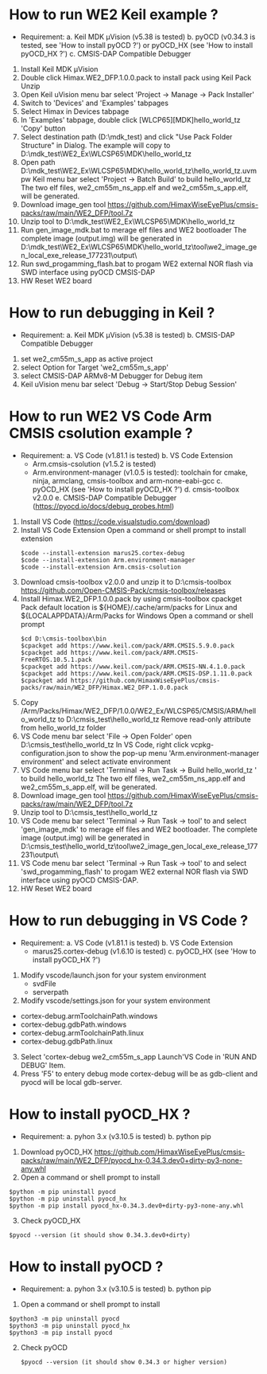 # How to run WE2 Keil example ?
 
 - Requirement:
  a. Keil MDK μVision (v5.38 is tested)
  b. pyOCD (v0.34.3 is tested, see 'How to install pyOCD ?') or pyOCD_HX (see 'How to install pyOCD_HX ?')
  c. CMSIS-DAP Compatible Debugger

 1. Install Keil MDK μVision
 2. Double click Himax.WE2_DFP.1.0.0.pack to install pack using Keil Pack Unzip
 3. Open Keil uVision menu bar select 'Project -> Manage -> Pack Installer'
 4. Switch to 'Devices' and 'Examples' tabpages
 5. Select Himax in Devices tabpage
 6. In 'Examples' tabpage, double click [WLCP65][MDK]hello_world_tz 'Copy' button 
 7. Select destination path (D:\mdk_test) and click "Use Pack Folder Structure" in Dialog.
    The example will copy to D:\mdk_test\WE2_Ex\WLCSP65\MDK\hello_world_tz
 8. Open path D:\mdk_test\WE2_Ex\WLCSP65\MDK\hello_world_tz\hello_world_tz.uvmpw
     Keil menu bar select 'Project -> Batch Build' to build hello_world_tz
 	The two elf files, we2_cm55m_ns_app.elf and we2_cm55m_s_app.elf, will be generated.
 9. Download image_gen tool https://github.com/HimaxWiseEyePlus/cmsis-packs/raw/main/WE2_DFP/tool.7z
 10. Unzip tool to D:\mdk_test\WE2_Ex\WLCSP65\MDK\hello_world_tz
 11. Run gen_image_mdk.bat to merage elf files and WE2 bootloader
     The complete image (output.img) will be generated in 
 	D:\mdk_test\WE2_Ex\WLCSP65\MDK\hello_world_tz\tool\we2_image_gen_local_exe_release_177231\output\
 12. Run swd_progamming_flash.bat to progam WE2 external NOR flash via SWD interface using pyOCD CMSIS-DAP
 13. HW Reset WE2 board

# How to run debugging in Keil ?
 - Requirement:
  a. Keil MDK μVision (v5.38 is tested)
  b. CMSIS-DAP Compatible Debugger

 1. set we2_cm55m_s_app as active project
 2. select Option for Target 'we2_cm55m_s_app'
 3. select CMSIS-DAP ARMv8-M Debugger for Debug item
 4. Keil uVision menu bar select 'Debug -> Start/Stop Debug Session'

# How to run WE2 VS Code Arm CMSIS csolution example ?
 - Requirement:
  a. VS Code (v1.81.1 is tested)
  b. VS Code Extension
     - Arm.cmsis-csolution (v1.5.2 is tested)
     - Arm.environment-manager (v1.0.5 is tested):
         toolchain for cmake, ninja, armclang, cmsis-toolbox and arm-none-eabi-gcc
  c. pyOCD_HX (see 'How to install pyOCD_HX ?')
  d. cmsis-toolbox v2.0.0
  e. CMSIS-DAP Compatible Debugger (https://pyocd.io/docs/debug_probes.html)

 1. Install VS Code (https://code.visualstudio.com/download) 
 2. Install VS Code Extension
    Open a command or shell prompt to install extension
     ```
     $code --install-extension marus25.cortex-debug
     $code --install-extension Arm.environment-manager
     $code --install-extension Arm.cmsis-csolution
     ```
 3. Download cmsis-toolbox v2.0.0 and unzip it to D:\cmsis-toolbox
    https://github.com/Open-CMSIS-Pack/cmsis-toolbox/releases
 4. Install Himax.WE2_DFP.1.0.0.pack by using cmsis-toolbox cpackget
    Pack default location is ${HOME}/.cache/arm/packs for Linux and ${LOCALAPPDATA}/Arm/Packs for Windows
    Open a command or shell prompt
     ```
     $cd D:\cmsis-toolbox\bin
     $cpackget add https://www.keil.com/pack/ARM.CMSIS.5.9.0.pack
     $cpackget add https://www.keil.com/pack/ARM.CMSIS-FreeRTOS.10.5.1.pack
     $cpackget add https://www.keil.com/pack/ARM.CMSIS-NN.4.1.0.pack
     $cpackget add https://www.keil.com/pack/ARM.CMSIS-DSP.1.11.0.pack
     $cpackget add https://github.com/HimaxWiseEyePlus/cmsis-packs/raw/main/WE2_DFP/Himax.WE2_DFP.1.0.0.pack
     ```
 5. Copy /Arm/Packs/Himax/WE2_DFP/1.0.0/WE2_Ex/WLCSP65/CMSIS/ARM/hello_world_tz to D:\cmsis_test\hello_world_tz
    Remove read-only attribute from hello_world_tz folder
 6. VS Code menu bar select 'File -> Open Folder' open D:\cmsis_test\hello_world_tz
    In VS Code, right click vcpkg-configuration.json to show the pop-up menu 'Arm.environment-manager environment' and select activate environment
 7. VS Code menu bar select 'Terminal -> Run Task -> Build hello_world_tz ' to build hello_world_tz
     The two elf files, we2_cm55m_ns_app.elf and we2_cm55m_s_app.elf, will be generated.
 8. Download image_gen tool https://github.com/HimaxWiseEyePlus/cmsis-packs/raw/main/WE2_DFP/tool.7z
 9. Unzip tool to D:\cmsis_test\hello_world_tz
 10. VS Code menu bar select 'Terminal -> Run Task -> tool' to and select 'gen_image_mdk' to 
    merage elf files and WE2 bootloader.
    The complete image (output.img) will be generated in D:\cmsis_test\hello_world_tz\tool\we2_image_gen_local_exe_release_177231\output\
 11. VS Code menu bar select 'Terminal -> Run Task -> tool' to and select 'swd_progamming_flash' to 
    progam WE2 external NOR flash via SWD interface using pyOCD CMSIS-DAP.
 12. HW Reset WE2 board

# How to run debugging in VS Code ?
 - Requirement:
  a. VS Code (v1.81.1 is tested)
  b. VS Code Extension
    - marus25.cortex-debug (v1.6.10 is tested)
  c. pyOCD_HX (see 'How to install pyOCD_HX ?')

 1. Modify vscode/launch.json for your system environment
      - svdFile
      - serverpath
 2. Modify vscode/settings.json for your system environment
   - cortex-debug.armToolchainPath.windows
   - cortex-debug.gdbPath.windows
   - cortex-debug.armToolchainPath.linux
   - cortex-debug.gdbPath.linux
 3. Select 'cortex-debug we2_cm55m_s_app Launch'VS Code in 'RUN AND DEBUG' Item.
 4. Press 'F5' to entery debug mode
    cortex-debug will be as gdb-client and pyocd will be local gdb-server.

# How to install pyOCD_HX ?
 - Requirement:
  a. pyhon 3.x (v3.10.5 is tested)
  b. python pip

 1. Download pyOCD_HX https://github.com/HimaxWiseEyePlus/cmsis-packs/raw/main/WE2_DFP/pyocd_hx-0.34.3.dev0+dirty-py3-none-any.whl
 2. Open a command or shell prompt to install
   ```
   $python -m pip uninstall pyocd
   $python -m pip uninstall pyocd_hx
   $python -m pip install pyocd_hx-0.34.3.dev0+dirty-py3-none-any.whl
   ```
 3. Check pyOCD_HX
   ```
   $pyocd --version (it should show 0.34.3.dev0+dirty)
   ```
# How to install pyOCD ?
 - Requirement:
  a. pyhon 3.x (v3.10.5 is tested)
  b. python pip

 1. Open a command or shell prompt to install
   ```
   $python3 -m pip uninstall pyocd
   $python3 -m pip uninstall pyocd_hx
   $python3 -m pip install pyocd
   ``` 
 2. Check pyOCD
    ```
    $pyocd --version (it should show 0.34.3 or higher version)
    ```
